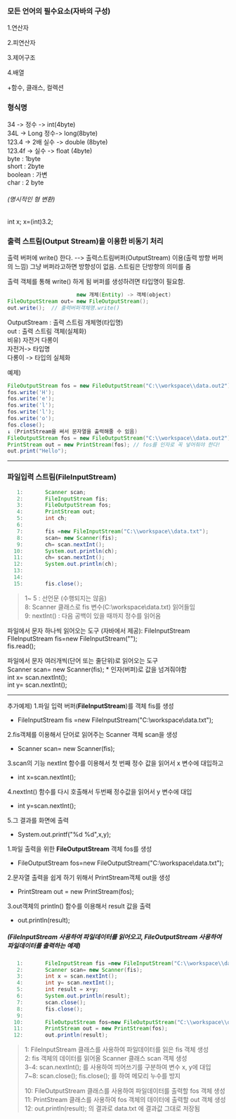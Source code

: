 ### 모든 언어의 필수요소(자바의 구성)

1.연산자

2.피연산자

3.제어구조

4.배열

+함수, 클래스, 컬렉션



### 형식명
34 -> 정수 -> int(4byte)  
34L -> Long 정수-> long(8byte)  
123.4 -> 2배 실수 -> double (8byte)  
123.4f -> 실수 -> float (4byte)  
byte : 1byte  
short : 2byte  
boolean : 가변  
char : 2 byte 

###### (명시적인 형 변환)
int x;
x=(int)3.2; 

### 출력 스트림(Output Stream)을 이용한 비동기 처리
출력 버퍼에 write() 한다. --> 출력스트림버퍼(OutputStream) 이용(출력 방향 버퍼의 느낌)
그냥 버퍼라고하면 방향성이 없음. 스트림은 단방향의 의미를 줌

출력 객체를 통해 write() 하게 됨
버퍼를 생성하려면 타입명이 필요함.

```java
                      new 개체(Entity) -> 객체(object)
FileOutputStream out= new FileOutputStream();
out.write();  // 출력버퍼객체명.write()
```

OutputStream : 출력 스트림 개체명(타입명)  
out : 출력 스트림 객체(실체화)  
비유) 자전거 다롱이   
자전거-> 타입명   
다롱이 -> 타입의 실체화  

예제)
```java
FileOutputStream fos = new FileOutputStream("C:\\workspace\\data.out2");
fos.write('H');
fos.write('e');
fos.write('l');
fos.write('l');
fos.write('o');
fos.close();
↓ (PrintStream을 써서 문자열을 출력해줄 수 있음)
FileOutputStream fos = new FileOutputStream("C:\\workspace\\data.out2");
PrintStream out = new PrintStream(fos); // fos를 인자로 꼭 넣어줘야 한다!
out.print("Hello");
```

---
### 파일입력 스트림(FileInputStream)


```java
   1: 		Scanner scan;
   2: 		FileInputStream fis;
   3: 		FileOutputStream fos;
   4: 		PrintStream out;
   5: 		int ch;
   6:       
   7: 		fis =new FileInputStream("C:\\workspace\\data.txt");
   8: 		scan= new Scanner(fis);
   9: 		ch= scan.nextInt();
  10: 		System.out.println(ch);
  11: 		ch= scan.nextInt();
  12: 		System.out.println(ch);
  13: 		
  14: 		
  15: 		fis.close();			
```

> 1~ 5 : 선언문 (수행되지는 않음)  
> 8: Scanner 클래스로 fis 변수(C:\\workspace\\data.txt) 읽어들임  
> 9: nextInt() : 다음 공백이 있을 때까지 정수를 읽어옴  

파일에서 문자 하나씩 읽어오는 도구 (자바에서 제공): FileInputStream   
FIleInputStream fis=new FileInputStream("");  
fis.read();

파일에서 문자 여러개씩(단어 또는 줄단위)로 읽어오는 도구  
Scanner scan= new Scanner(fis);   * 인자(버퍼)로 값을 넘겨줘야함  
int x= scan.nextInt();  
int y= scan.nextInt();  

---

추가예제)
1.파일 입력 버퍼(**FileInputStream**)를 객체 fis를 생성

- FileInputStream fis =new FileInputStream("C:\\workspace\\data.txt");

2.fis객체를 이용해서 단어로 읽어주는 Scanner 객체 scan을 생성

- Scanner scan= new Scanner(fis);

3.scan의 기능 nextInt 함수를 이용해서 첫 번째 정수 값을 읽어서 x 변수에 대입하고

- int x=scan.nextInt();

4.nextInt() 함수를 다시 호출해서 두번째 정수값을 읽어서 y 변수에 대입

- int y=scan.nextInt();

5.그 결과를 화면에 출력

- System.out.printf("%d %d",x,y);   



1.파일 출력을 위한 **FileOutputStream** 객체 fos를 생성

- FileOutputStream fos=new FileOutputStream("C:\\workspace\\data.txt");

2.문자열 출력을 쉽게 하기 위해서 PrintStream객체 out을 생성

- PrintStream out = new PrintStream(fos);

3.out객체의 println() 함수를 이용해서 result 값을 출력

- out.println(result);



##### (FileInputStream 사용하여 파일데이터를 읽어오고, FileOutputStream 사용하여 파일데이터를 출력하는 예제)

```java
   1:    	FileInputStream fis =new FileInputStream("C:\\workspace\\data.txt");
   2: 		Scanner scan= new Scanner(fis);
   3: 		int x = scan.nextInt();
   4: 		int y= scan.nextInt();
   5: 		int result = x+y;
   6: 		System.out.println(result);
   7: 		scan.close();
   8: 		fis.close();
   9: 	
  10: 		FileOutputStream fos=new FileOutputStream("C:\\workspace\\data.txt");
  11: 		PrintStream out = new PrintStream(fos);
  12: 		out.println(result);
```

> 1: FileInputStream 클래스를 사용하여 파일데이터를 읽은 fis 객체 생성   
> 2: fis 객체의 데이터를 읽어올 Scanner 클래스 scan 객체 생성  
> 3`~`4: scan.nextInt(); 를 사용하여 띄어쓰기를 구분하여 변수 x, y에 대입  
> 7~8: scan.close(); fis.close(); 를 하여 메모리 누수를 방지  
>
> 10: FileOutputStream 클래스를 사용하여 파일데이터를 출력할 fos 객체 생성  
> 11: PrintStream 클래스를 사용하여 fos 객체의 데이터에 출력할 out 객체 생성  
> 12: out.println(result); 의 결과로 data.txt 에 결과값 그대로 저장됨  





